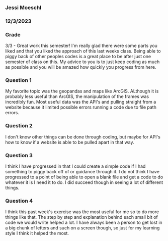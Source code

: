 ### Jessi Moeschl
### 12/3/2023

### Grade
3/3 - Great work this semester! I'm really glad there were some parts you liked and that you liked the approach of this last weeks class. Being able to piggy back of other peoples codes is a great place to be after just one semester of class on this. My advice to you is to just keep coding as much as possible and you will be amazed how quickly you progress from here. 

### Question 1
My favorite topic was the geopandas and maps like ArcGIS.  ALthough it is probably less useful than ArcGIS, the manipulation of the frames was incredibly fun.  Most useful data was the API's and pulling straight from a website because it limited possible errors running a code due to file path errors.

### Question 2
I don't know other things can be done through coding, but maybe for API's how to know if a website is able to be pulled apart in that way.

### Question 3
I think I have progressed in that I could create a simple code if I had something to piggy back off of or guidance through it.  I do not think I have progressed to a point of being able to open a blank file and get a code to do whatever it is I need it to do.  I did succeed though in seeing a lot of different things.

### Question 4
I think this past week's exercise was the most useful for me so to do more things like that.  The step by step and explanation behind each small bit of code we would write helped a lot.  I have always been a person to get lost in a big chunk of letters and such on a screen though, so just for my learning style I think it helped the most.